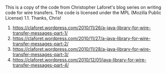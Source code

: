 This is a copy of the code from Christopher Laforet's blog series on writing code for wire transfers.
The code is licensed under the MPL (Mozilla Public License) 1.1. Thanks, Chris!

1. https://claforet.wordpress.com/2010/11/26/a-java-library-for-wire-transfer-messages-part-1/
2. https://claforet.wordpress.com/2010/11/27/a-java-library-for-wire-transfer-messages-part-2/
3. https://claforet.wordpress.com/2010/11/28/a-java-library-for-wire-transfer-messages-part-3/
4. https://claforet.wordpress.com/2010/12/01/java-library-for-wire-transfer-messages-part-4/
